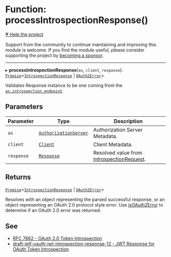 # Function: processIntrospectionResponse()

[💗 Help the project](https://github.com/sponsors/panva)

Support from the community to continue maintaining and improving this module is welcome. If you find the module useful, please consider supporting the project by [becoming a sponsor](https://github.com/sponsors/panva).

***

▸ **processIntrospectionResponse**(`as`, `client`, `response`): [`Promise`](https://developer.mozilla.org/docs/Web/JavaScript/Reference/Global_Objects/Promise)\<[`IntrospectionResponse`](../interfaces/IntrospectionResponse.md) \| [`OAuth2Error`](../interfaces/OAuth2Error.md)\>

Validates Response instance to be one coming from the
[`as.introspection_endpoint`](../interfaces/AuthorizationServer.md#introspection_endpoint).

## Parameters

| Parameter | Type | Description |
| ------ | ------ | ------ |
| `as` | [`AuthorizationServer`](../interfaces/AuthorizationServer.md) | Authorization Server Metadata. |
| `client` | [`Client`](../interfaces/Client.md) | Client Metadata. |
| `response` | [`Response`](https://developer.mozilla.org/docs/Web/API/Response) | Resolved value from [introspectionRequest](introspectionRequest.md). |

## Returns

[`Promise`](https://developer.mozilla.org/docs/Web/JavaScript/Reference/Global_Objects/Promise)\<[`IntrospectionResponse`](../interfaces/IntrospectionResponse.md) \| [`OAuth2Error`](../interfaces/OAuth2Error.md)\>

Resolves with an object representing the parsed successful response, or an object
  representing an OAuth 2.0 protocol style error. Use [isOAuth2Error](isOAuth2Error.md) to determine if an
  OAuth 2.0 error was returned.

## See

 - [RFC 7662 - OAuth 2.0 Token Introspection](https://www.rfc-editor.org/rfc/rfc7662.html#section-2)
 - [draft-ietf-oauth-jwt-introspection-response-12 - JWT Response for OAuth Token Introspection](https://www.ietf.org/archive/id/draft-ietf-oauth-jwt-introspection-response-12.html#section-5)
